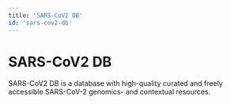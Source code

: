 ```yaml
---
title: 'SARS-CoV2 DB'
id: 'sars-cov2-db'
---
```

# SARS-CoV2 DB
SARS-CoV2 DB is a database with high-quality curated and freely accessible SARS-CoV-2 genomics- and contextual resources.
